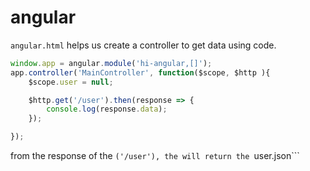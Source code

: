 # angular
```angular.html``` helps us create a controller to get data using code.

```javascript
window.app = angular.module('hi-angular,[]');
app.controller('MainController', function($scope, $http ){
    $scope.user = null;

    $http.get('/user').then(response => {
        console.log(response.data);
    });

});
```


from the response of the ```('/user'), the will return the ```user.json```

